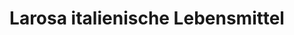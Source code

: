 ---
title: "Larosa italienische Lebensmittel"
url: /heidelberg/larosa-italienische-lebensmittel/
shop: Feinkost
---